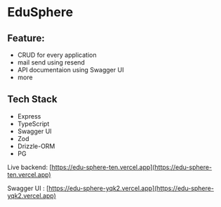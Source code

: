 # EduSphere

## Feature:

- CRUD for every application
- mail send using resend
- API documentaion using Swagger UI
- more

## Tech Stack

- Express
- TypeScript
- Swagger UI
- Zod
- Drizzle-ORM
- PG

Live backend: [https://edu-sphere-ten.vercel.app](https://edu-sphere-ten.vercel.app)

Swagger UI : [https://edu-sphere-yqk2.vercel.app](https://edu-sphere-yqk2.vercel.app)

